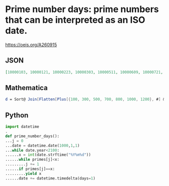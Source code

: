 # Prime number days: prime numbers that can be interpreted as an ISO date\.
https://oeis.org/A260915
## JSON
```JSON
[10000103, 10000121, 10000223, 10000303, 10000511, 10000609, 10000721, 10000723, 10000813, 10000819, 10000831, 10001009, 10001107, 10001119, 10001203, 10001207, 10001209, 10001213, 10001221, 10001227, 10001231, 10010101, 10010113, 10010213, 10010227, 10010311, 10010317, 10010323, 10010401]
```
## Mathematica
```Mathematica
d = Sort@ Join[Flatten[Plus[{100, 300, 500, 700, 800, 1000, 1200}, #] & /@ Select[Range[1, 31, 2], ! Mod[#, 5] == 0 &]], Flatten[Plus[{200, 400, 600, 900, 1100}, #] & /@ Select[Range[1, 29, 2], ! Mod[#, 5] == 0 &]]]; Select[Flatten[Plus[If[Or[Mod[#, 10000000] == 0, Mod[#, 40000] == 0 && ! Mod[#, 1000000] == 0], d, Delete[d, 25]], #] & /@ (10000 Range[1000, 1001])], PrimeQ] (* _Michael De Vlieger_, Aug 04 2015 *)
```
## Python
```Python
import datetime
.
def prime_number_days():
...j = 0
...date = datetime.date(1000,1,1)
...while date.year<2100:
......x = int(date.strftime("%Y%m%d"))
......while primes[j]<x:
.........j += 1
......if primes[j]==x:
.........yield x
......date += datetime.timedelta(days=1)
```
